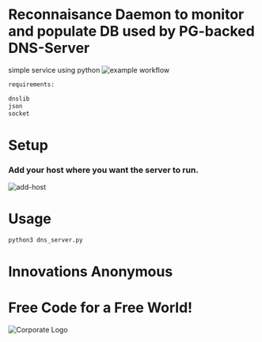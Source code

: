 # Reconnaisance Daemon to monitor and populate DB used by PG-backed DNS-Server
simple service using python
![example workflow](https://github.com/InnovAnon-Inc/teamhack_recond/actions/workflows/pkgrel.yml/badge.svg)

```sh
requirements:

dnslib
json
socket

```

# Setup
### Add your host where you want the server to run.
![add-host](https://user-images.githubusercontent.com/97550737/225977420-3b9a362b-f072-49c9-bfa1-6880584e49df.png)


# Usage  

```sh
python3 dns_server.py

```

# Innovations Anonymous
Free Code for a Free World!
==========
![Corporate Logo](https://innovanon-inc.github.io/assets/images/logo.gif)

